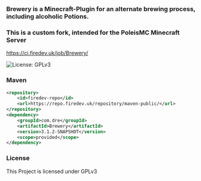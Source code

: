 ### Brewery is a Minecraft-Plugin for an alternate brewing process, including alcoholic Potions.
### This is a custom fork, intended for the PoleisMC Minecraft Server
https://ci.firedev.uk/job/Brewery/

![License: GPLv3](https://img.shields.io/badge/license-GPLv3-blue)

### Maven

```XML
<repository>
    <id>firedev-repo</id>
    <url>https://repo.firedev.uk/repository/maven-public/</url>
</repository>
<dependency>
    <groupId>com.dre</groupId>
    <artifactId>Brewery</artifactId>
    <version>3.1.2-SNAPSHOT</version>
    <scope>provided</scope>
</dependency>
```

### License

This Project is licensed under GPLv3
